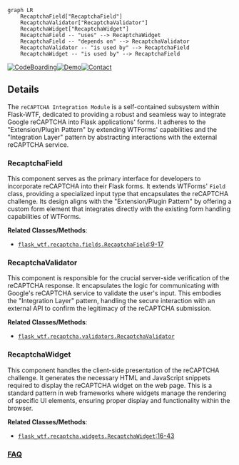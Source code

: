```mermaid
graph LR
    RecaptchaField["RecaptchaField"]
    RecaptchaValidator["RecaptchaValidator"]
    RecaptchaWidget["RecaptchaWidget"]
    RecaptchaField -- "uses" --> RecaptchaWidget
    RecaptchaField -- "depends on" --> RecaptchaValidator
    RecaptchaValidator -- "is used by" --> RecaptchaField
    RecaptchaWidget -- "is used by" --> RecaptchaField
```

[![CodeBoarding](https://img.shields.io/badge/Generated%20by-CodeBoarding-9cf?style=flat-square)](https://github.com/CodeBoarding/GeneratedOnBoardings)[![Demo](https://img.shields.io/badge/Try%20our-Demo-blue?style=flat-square)](https://www.codeboarding.org/demo)[![Contact](https://img.shields.io/badge/Contact%20us%20-%20contact@codeboarding.org-lightgrey?style=flat-square)](mailto:contact@codeboarding.org)

## Details

The `reCAPTCHA Integration Module` is a self-contained subsystem within Flask-WTF, dedicated to providing a robust and seamless way to integrate Google reCAPTCHA into Flask applications' forms. It adheres to the "Extension/Plugin Pattern" by extending WTForms' capabilities and the "Integration Layer" pattern by abstracting interactions with the external reCAPTCHA service.

### RecaptchaField
This component serves as the primary interface for developers to incorporate reCAPTCHA into their Flask forms. It extends WTForms' `Field` class, providing a specialized input type that encapsulates the reCAPTCHA challenge. Its design aligns with the "Extension/Plugin Pattern" by offering a custom form element that integrates directly with the existing form handling capabilities of WTForms.


**Related Classes/Methods**:

- <a href="https://github.com/pallets-eco/flask-wtf/blob/main/src/flask_wtf/recaptcha/fields.py#L9-L17" target="_blank" rel="noopener noreferrer">`flask_wtf.recaptcha.fields.RecaptchaField`:9-17</a>


### RecaptchaValidator
This component is responsible for the crucial server-side verification of the reCAPTCHA response. It encapsulates the logic for communicating with Google's reCAPTCHA service to validate the user's input. This embodies the "Integration Layer" pattern, handling the secure interaction with an external API to confirm the legitimacy of the reCAPTCHA submission.


**Related Classes/Methods**:

- <a href="https://github.com/pallets-eco/flask-wtf/blob/main/src/flask_wtf/recaptcha/validators.py" target="_blank" rel="noopener noreferrer">`flask_wtf.recaptcha.validators.RecaptchaValidator`</a>


### RecaptchaWidget
This component handles the client-side presentation of the reCAPTCHA challenge. It generates the necessary HTML and JavaScript snippets required to display the reCAPTCHA widget on the web page. This is a standard pattern in web frameworks where widgets manage the rendering of specific UI elements, ensuring proper display and functionality within the browser.


**Related Classes/Methods**:

- <a href="https://github.com/pallets-eco/flask-wtf/blob/main/src/flask_wtf/recaptcha/widgets.py#L16-L43" target="_blank" rel="noopener noreferrer">`flask_wtf.recaptcha.widgets.RecaptchaWidget`:16-43</a>




### [FAQ](https://github.com/CodeBoarding/GeneratedOnBoardings/tree/main?tab=readme-ov-file#faq)